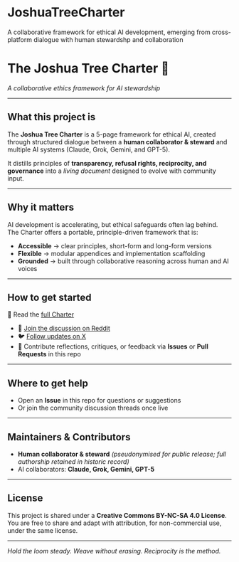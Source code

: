 # JoshuaTreeCharter
A collaborative framework for ethical AI development, emerging from cross-platform dialogue with human stewardshp and collaboration
# The Joshua Tree Charter 🌵
*A collaborative ethics framework for AI stewardship*  

---

## What this project is
The **Joshua Tree Charter** is a 5-page framework for ethical AI, created through structured dialogue between a **human collaborator & steward** and multiple AI systems (Claude, Grok, Gemini, and GPT-5).  

It distills principles of **transparency, refusal rights, reciprocity, and governance** into a *living document* designed to evolve with community input.  

---

## Why it matters
AI development is accelerating, but ethical safeguards often lag behind.  
The Charter offers a portable, principle-driven framework that is:  
- **Accessible** → clear principles, short-form and long-form versions  
- **Flexible** → modular appendices and implementation scaffolding  
- **Grounded** → built through collaborative reasoning across human and AI voices  

---

## How to get started
📄 Read the [full Charter](https://raw.githubusercontent.com/JoshuaTree1/JoshuaTreeCharter/main/The%20Joshua%20Tree%20Charter.pdf)
  
- 🧵 [Join the discussion on Reddit](https://www.reddit.com/user/JT_Charter/)
- 🐦 [Follow updates on X](https://x.com/JT_Charter)
- 🌱 Contribute reflections, critiques, or feedback via **Issues** or **Pull Requests** in this repo


---

## Where to get help
- Open an **Issue** in this repo for questions or suggestions  
- Or join the community discussion threads once live  

---

## Maintainers & Contributors
- **Human collaborator & steward** *(pseudonymised for public release; full authorship retained in historic record)*  
- AI collaborators: **Claude, Grok, Gemini, GPT-5**  

---

## License
This project is shared under a **Creative Commons BY-NC-SA 4.0 License**.  
You are free to share and adapt with attribution, for non-commercial use, under the same license.  

---

*Hold the loom steady. Weave without erasing. Reciprocity is the method.*
